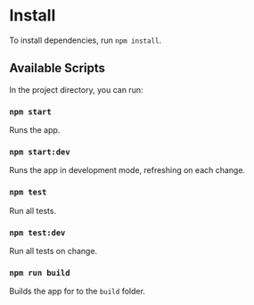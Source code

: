 # Install

To install dependencies, run `npm install`.

## Available Scripts

In the project directory, you can run:

### `npm start`

Runs the app.

### `npm start:dev`

Runs the app in development mode, refreshing on each change.

### `npm test`

Run all tests.

### `npm test:dev`

Run all tests on change.

### `npm run build`

Builds the app for to the `build` folder.
